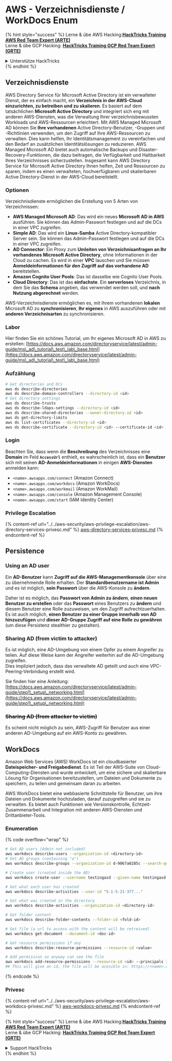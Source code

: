 # AWS - Verzeichnisdienste / WorkDocs Enum

{% hint style="success" %}
Lerne & übe AWS Hacking:<img src="/.gitbook/assets/image.png" alt="" data-size="line">[**HackTricks Training AWS Red Team Expert (ARTE)**](https://training.hacktricks.xyz/courses/arte)<img src="/.gitbook/assets/image.png" alt="" data-size="line">\
Lerne & übe GCP Hacking: <img src="/.gitbook/assets/image (2).png" alt="" data-size="line">[**HackTricks Training GCP Red Team Expert (GRTE)**<img src="/.gitbook/assets/image (2).png" alt="" data-size="line">](https://training.hacktricks.xyz/courses/grte)

<details>

<summary>Unterstütze HackTricks</summary>

* Überprüfe die [**Abonnementpläne**](https://github.com/sponsors/carlospolop)!
* **Tritt der** 💬 [**Discord-Gruppe**](https://discord.gg/hRep4RUj7f) oder der [**Telegram-Gruppe**](https://t.me/peass) bei oder **folge** uns auf **Twitter** 🐦 [**@hacktricks\_live**](https://twitter.com/hacktricks\_live)**.**
* **Teile Hacking-Tricks, indem du PRs zu den** [**HackTricks**](https://github.com/carlospolop/hacktricks) und [**HackTricks Cloud**](https://github.com/carlospolop/hacktricks-cloud) GitHub-Repos einreichst.

</details>
{% endhint %}

## Verzeichnisdienste

AWS Directory Service für Microsoft Active Directory ist ein verwalteter Dienst, der es einfach macht, ein **Verzeichnis in der AWS-Cloud einzurichten, zu betreiben und zu skalieren**. Es basiert auf dem tatsächlichen **Microsoft Active Directory** und integriert sich eng mit anderen AWS-Diensten, was die Verwaltung Ihrer verzeichnisbewussten Workloads und AWS-Ressourcen erleichtert. Mit AWS Managed Microsoft AD können Sie **Ihre vorhandenen** Active Directory-Benutzer, -Gruppen und -Richtlinien verwenden, um den Zugriff auf Ihre AWS-Ressourcen zu verwalten. Dies kann helfen, Ihr Identitätsmanagement zu vereinfachen und den Bedarf an zusätzlichen Identitätslösungen zu reduzieren. AWS Managed Microsoft AD bietet auch automatische Backups und Disaster-Recovery-Funktionen, die dazu beitragen, die Verfügbarkeit und Haltbarkeit Ihres Verzeichnisses sicherzustellen. Insgesamt kann AWS Directory Service für Microsoft Active Directory Ihnen helfen, Zeit und Ressourcen zu sparen, indem es einen verwalteten, hochverfügbaren und skalierbaren Active Directory-Dienst in der AWS-Cloud bereitstellt.

### Optionen

Verzeichnisdienste ermöglichen die Erstellung von 5 Arten von Verzeichnissen:

* **AWS Managed Microsoft AD**: Das wird ein neues **Microsoft AD in AWS** ausführen. Sie können das Admin-Passwort festlegen und auf die DCs in einer VPC zugreifen.
* **Simple AD**: Das wird ein **Linux-Samba** Active Directory-kompatibler Server sein. Sie können das Admin-Passwort festlegen und auf die DCs in einer VPC zugreifen.
* **AD Connector**: Ein Proxy zum **Umleiten von Verzeichnisanfragen an Ihr vorhandenes Microsoft Active Directory**, ohne Informationen in der Cloud zu cachen. Es wird in einer **VPC** lauschen und Sie müssen **Anmeldeinformationen für den Zugriff auf das vorhandene AD** bereitstellen.
* **Amazon Cognito User Pools**: Das ist dasselbe wie Cognito User Pools.
* **Cloud Directory**: Das ist das **einfachste**. Ein **serverloses** Verzeichnis, in dem Sie das **Schema** angeben, das verwendet werden soll, und **nach Nutzung abgerechnet** werden.

AWS-Verzeichnisdienste ermöglichen es, mit Ihrem vorhandenen **lokalen** Microsoft AD zu **synchronisieren**, **Ihr eigenes** in AWS auszuführen oder mit **anderen Verzeichnisarten** zu synchronisieren.

### Labor

Hier finden Sie ein schönes Tutorial, um Ihr eigenes Microsoft AD in AWS zu erstellen: [https://docs.aws.amazon.com/directoryservice/latest/admin-guide/ms\_ad\_tutorial\_test\_lab\_base.html](https://docs.aws.amazon.com/directoryservice/latest/admin-guide/ms\_ad\_tutorial\_test\_lab\_base.html)

### Aufzählung
```bash
# Get directories and DCs
aws ds describe-directories
aws ds describe-domain-controllers --directory-id <id>
# Get directory settings
aws ds describe-trusts
aws ds describe-ldaps-settings --directory-id <id>
aws ds describe-shared-directories --owner-directory-id <id>
aws ds get-directory-limits
aws ds list-certificates --directory-id <id>
aws ds describe-certificate --directory-id <id> --certificate-id <id>
```
### Login

Beachten Sie, dass wenn die **Beschreibung** des Verzeichnisses eine **Domain** im Feld **`AccessUrl`** enthielt, es wahrscheinlich ist, dass ein **Benutzer** sich mit seinen **AD-Anmeldeinformationen** in einigen **AWS-Diensten** anmelden kann:

* `<name>.awsapps.com/connect` (Amazon Connect)
* `<name>.awsapps.com/workdocs` (Amazon WorkDocs)
* `<name>.awsapps.com/workmail` (Amazon WorkMail)
* `<name>.awsapps.com/console` (Amazon Management Console)
* `<name>.awsapps.com/start` (IAM Identity Center)

### Privilege Escalation

{% content-ref url="../../aws-security/aws-privilege-escalation/aws-directory-services-privesc.md" %}
[aws-directory-services-privesc.md](../../aws-security/aws-privilege-escalation/aws-directory-services-privesc.md)
{% endcontent-ref %}

## Persistence

### Using an AD user

Ein **AD-Benutzer** kann **Zugriff auf die AWS-Managementkonsole** über eine zu übernehmende Rolle erhalten. Der **Standardbenutzername ist Admin** und es ist möglich, **sein Passwort** über die AWS-Konsole zu **ändern**.

Daher ist es möglich, das **Passwort von Admin zu ändern**, **einen neuen Benutzer zu erstellen** oder das **Passwort** eines Benutzers zu **ändern** und diesem Benutzer eine Rolle zuzuweisen, um den Zugriff aufrechtzuerhalten.\
Es ist auch möglich, **einen Benutzer zu einer Gruppe innerhalb von AD hinzuzufügen** und **dieser AD-Gruppe Zugriff auf eine Rolle zu gewähren** (um diese Persistenz stealthier zu gestalten).

### Sharing AD (from victim to attacker)

Es ist möglich, eine AD-Umgebung von einem Opfer zu einem Angreifer zu teilen. Auf diese Weise kann der Angreifer weiterhin auf die AD-Umgebung zugreifen.\
Dies impliziert jedoch, dass das verwaltete AD geteilt und auch eine VPC-Peering-Verbindung erstellt wird.

Sie finden hier eine Anleitung: [https://docs.aws.amazon.com/directoryservice/latest/admin-guide/step1\_setup\_networking.html](https://docs.aws.amazon.com/directoryservice/latest/admin-guide/step1\_setup\_networking.html)

### ~~Sharing AD (from attacker to victim)~~

Es scheint nicht möglich zu sein, AWS-Zugriff für Benutzer aus einer anderen AD-Umgebung auf ein AWS-Konto zu gewähren.

## WorkDocs

Amazon Web Services (AWS) WorkDocs ist ein cloudbasierter **Dateispeicher- und Freigabedienst**. Es ist Teil der AWS-Suite von Cloud-Computing-Diensten und wurde entwickelt, um eine sichere und skalierbare Lösung für Organisationen bereitzustellen, um Dateien und Dokumente zu speichern, zu teilen und gemeinsam daran zu arbeiten.

AWS WorkDocs bietet eine webbasierte Schnittstelle für Benutzer, um ihre Dateien und Dokumente hochzuladen, darauf zuzugreifen und sie zu verwalten. Es bietet auch Funktionen wie Versionskontrolle, Echtzeit-Zusammenarbeit und Integration mit anderen AWS-Diensten und Drittanbieter-Tools.

### Enumeration

{% code overflow="wrap" %}
```bash
# Get AD users (Admin not included)
aws workdocs describe-users --organization-id <directory-id>
# Get AD groups (containing "a")
aws workdocs describe-groups --organization-id d-9067a0285c --search-query a

# Create user (created inside the AD)
aws workdocs create-user --username testingasd --given-name testingasd --surname testingasd --password <password> --email-address name@directory.domain --organization-id <directory-id>

# Get what each user has created
aws workdocs describe-activities --user-id "S-1-5-21-377..."

# Get what was created in the directory
aws workdocs describe-activities --organization-id <directory-id>

# Get folder content
aws workdocs describe-folder-contents --folder-id <fold-id>

# Get file (a url to access with the content will be retreived)
aws workdocs get-document --document-id <doc-id>

# Get resource permissions if any
aws workdocs describe-resource-permissions --resource-id <value>

# Add permission so anyway can see the file
aws workdocs add-resource-permissions --resource-id <id> --principals Id=anonymous,Type=ANONYMOUS,Role=VIEWER
## This will give an id, the file will be acesible in: https://<name>.awsapps.com/workdocs/index.html#/share/document/<id>
```
{% endcode %}

### Privesc

{% content-ref url="../../aws-security/aws-privilege-escalation/aws-workdocs-privesc.md" %}
[aws-workdocs-privesc.md](../../aws-security/aws-privilege-escalation/aws-workdocs-privesc.md)
{% endcontent-ref %}

{% hint style="success" %}
Lerne & übe AWS Hacking:<img src="/.gitbook/assets/image.png" alt="" data-size="line">[**HackTricks Training AWS Red Team Expert (ARTE)**](https://training.hacktricks.xyz/courses/arte)<img src="/.gitbook/assets/image.png" alt="" data-size="line">\
Lerne & übe GCP Hacking: <img src="/.gitbook/assets/image (2).png" alt="" data-size="line">[**HackTricks Training GCP Red Team Expert (GRTE)**<img src="/.gitbook/assets/image (2).png" alt="" data-size="line">](https://training.hacktricks.xyz/courses/grte)

<details>

<summary>Support HackTricks</summary>

* Überprüfe die [**Abonnementpläne**](https://github.com/sponsors/carlospolop)!
* **Tritt der** 💬 [**Discord-Gruppe**](https://discord.gg/hRep4RUj7f) oder der [**Telegram-Gruppe**](https://t.me/peass) bei oder **folge** uns auf **Twitter** 🐦 [**@hacktricks\_live**](https://twitter.com/hacktricks\_live)**.**
* **Teile Hacking-Tricks, indem du PRs zu den** [**HackTricks**](https://github.com/carlospolop/hacktricks) und [**HackTricks Cloud**](https://github.com/carlospolop/hacktricks-cloud) GitHub-Repos einreichst.

</details>
{% endhint %}
